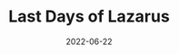 ---
layout: album
date: 2022-06-22
title: Last Days of Lazarus
developer:  GrimTalin
card-image: 19
card-offset: 0
banner-image: 5
banner-offset: 0
---